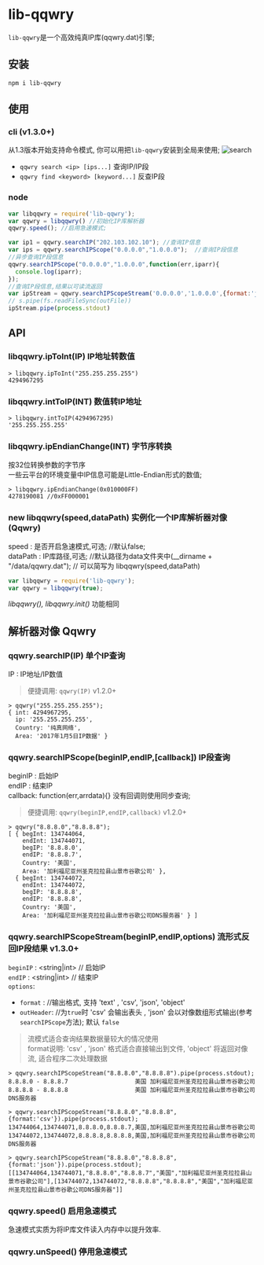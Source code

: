 # lib-qqwry

`lib-qqwry`是一个高效纯真IP库(qqwry.dat)引擎;  

## 安装
```
npm i lib-qqwry
```

## 使用

### cli (v1.3.0+) 
从1.3版本开始支持命令模式, 你可以用把`lib-qqwry`安装到全局来使用;
![search](https://cnwhy.github.io/gh-res/images/qqwry-cli-search.svg)

 * `qqwry search <ip> [ips...]` 查询IP/IP段
 * `qqwry find <keyword> [keyword...]` 反查IP段
    
### node

```js 
var libqqwry = require('lib-qqwry');
var qqwry = libqqwry() //初始化IP库解析器
qqwry.speed(); //启用急速模式;

var ip1 = qqwry.searchIP("202.103.102.10"); //查询IP信息
var ips = qqwry.searchIPScope("0.0.0.0","1.0.0.0");  //查询IP段信息
//异步查询IP段信息
qqwry.searchIPScope("0.0.0.0","1.0.0.0",function(err,iparr){
  console.log(iparr);
});
//查询IP段信息,结果以可读流返回
var ipStream = qqwry.searchIPScopeStream('0.0.0.0','1.0.0.0',{format:'json'});
// s.pipe(fs.readFileSync(outFile))
ipStream.pipe(process.stdout)
```

## API

### libqqwry.ipToInt(IP) IP地址转数值
```
> libqqwry.ipToInt("255.255.255.255")
4294967295
```

### libqqwry.intToIP(INT) 数值转IP地址
```
> libqqwry.intToIP(4294967295)
'255.255.255.255'
```

### libqqwry.ipEndianChange(INT) 字节序转换
按32位转换参数的字节序  
一些云平台的环境变量中IP信息可能是Little-Endian形式的数值; 

```
> libqqwry.ipEndianChange(0x010000FF)
4278190081 //0xFF000001
```

### new libqqwry(speed,dataPath) 实例化一个IP库解析器对像(Qqwry)
speed : 是否开启急速模式,可选; //默认false;  
dataPath : IP库路径,可选; //默认路径为data文件夹中(__dirname + "/data/qqwry.dat");
// 可以简写为 libqqwry(speed,dataPath)
```js
var libqqwry = require('lib-qqwry');
var qqwry = libqqwry(true);
```
*libqqwry(), libqqwry.init()* 功能相同

## 解析器对像 Qqwry
### qqwry.searchIP(IP) 单个IP查询
IP : IP地址/IP数值  
> 便捷调用: `qqwry(IP)` v1.2.0+

```
> qqwry("255.255.255.255");
{ int: 4294967295,
  ip: '255.255.255.255',
  Country: '纯真网络',
  Area: '2017年1月5日IP数据' }
```

### qqwry.searchIPScope(beginIP,endIP,[callback]) IP段查询
beginIP : 启始IP  
endIP : 结束IP  
callback: function(err,arrdata){} 没有回调则使用同步查询;  
> 便捷调用: `qqwry(beginIP,endIP,callback)` v1.2.0+

```
> qqwry("8.8.8.0","8.8.8.8");
[ { begInt: 134744064,
    endInt: 134744071,
    begIP: '8.8.8.0',
    endIP: '8.8.8.7',
    Country: '美国',
    Area: '加利福尼亚州圣克拉拉县山景市谷歌公司' },
  { begInt: 134744072,
    endInt: 134744072,
    begIP: '8.8.8.8',
    endIP: '8.8.8.8',
    Country: '美国',
    Area: '加利福尼亚州圣克拉拉县山景市谷歌公司DNS服务器' } ]
```

### qqwry.searchIPScopeStream(beginIP,endIP,options) 流形式反回IP段结果 v1.3.0+
`beginIP` : <string|int> // 启始IP  
`endIP` : <string|int>   // 结束IP  
`options`:
 - `format` : <string> //输出格式, 支持 'text' , 'csv', 'json', 'object'  
 - `outHeader`: <boolean> //为`true`时 'csv' 会输出表头 , 'json' 会以对像数组形式输出(参考`searchIPScope`方法); 默认 `false`

> 流模式适合查询结果数据量较大的情况使用  
> format说明: 'csv' , 'json' 格式适合直接输出到文件, 'object' 将返回对像流, 适合程序二次处理数据

```shell
> qqwry.searchIPScopeStream("8.8.8.0","8.8.8.8").pipe(process.stdout);
8.8.8.0 - 8.8.8.7                   美国 加利福尼亚州圣克拉拉县山景市谷歌公司
8.8.8.8 - 8.8.8.8                   美国 加利福尼亚州圣克拉拉县山景市谷歌公司DNS服务器

> qqwry.searchIPScopeStream("8.8.8.0","8.8.8.8",{format:'csv'}).pipe(process.stdout);
134744064,134744071,8.8.8.0,8.8.8.7,美国,加利福尼亚州圣克拉拉县山景市谷歌公司
134744072,134744072,8.8.8.8,8.8.8.8,美国,加利福尼亚州圣克拉拉县山景市谷歌公司DNS服务器

> qqwry.searchIPScopeStream("8.8.8.0","8.8.8.8",{format:'json'}).pipe(process.stdout);
[[134744064,134744071,"8.8.8.0","8.8.8.7","美国","加利福尼亚州圣克拉拉县山景市谷歌公司"],[134744072,134744072,"8.8.8.8","8.8.8.8","美国","加利福尼亚州圣克拉拉县山景市谷歌公司DNS服务器"]]
```

### qqwry.speed() 启用急速模式
急速模式实质为将IP库文件读入内存中以提升效率.

### qqwry.unSpeed() 停用急速模式
